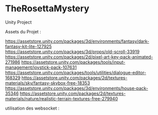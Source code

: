 # TheRosettaMystery
 Unity Project


 Assets du Projet : 

https://assetstore.unity.com/packages/3d/environments/fantasy/dark-fantasy-kit-lite-127925
https://assetstore.unity.com/packages/3d/props/old-scroll-33919
https://assetstore.unity.com/packages/2d/pixel-art-key-pack-animated-271986
https://assetstore.unity.com/packages/tools/input-management/joystick-pack-107631
https://assetstore.unity.com/packages/tools/utilities/dialogue-editor-168329
https://assetstore.unity.com/packages/2d/textures-materials/sky/fantasy-skybox-free-18353
https://assetstore.unity.com/packages/3d/environments/house-pack-35346
https://assetstore.unity.com/packages/2d/textures-materials/nature/realistic-terrain-textures-free-279940


utilisation des websocket : 


